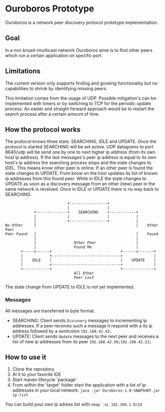 # Ouroboros Prototype
Ouroboros is a network peer discovery protocol prototype implementation.


## Goal
In a non broad-/multicast network Ouroboros aime is to find other peers which run a certain application on specific port.

## Limitations
The current version only supports finding and growing functionality but no capabilities to shrink by identifying missing peers.

This limitation comes from the usage of UDP. Possible mitigation's can be implemented with timers or by switching to TCP for the periodic update process. An easier and straight forward approach would be to restart the search process after a certain amount of time.


## How the protocol works
The protocol knows three stats: SEARCHING, IDLE and UPDATE. Once the protocol is started SEARCHING will be set active. UDP datagrams to port 8640/udp will be send one by one to next higher ip address (from its own host ip address). If the last messages's peer ip address is equal to its own host's ip address the searching process stops and the state changes to IDEL. This means know other peer is online. If an other peer is found the state changes to UPDATE. From know on the host updates its list of known ip addresses from this found peer.
While in IDLE the state changes to UPDATE as soon as a discovery message from an other (new) peer in the same network is received. Once in IDLE or UPDATE there is no way back to SEARCHING.


```
                            +-----------------+
                            |                 |
             +--------------+    SEARCHING    +------------+
             |              |                 |            |
             |              +-----------------+            |
No Other     |                                             |    Other Peer
Peer Found   |                                             |    Found
             |                                             |
             |                 Other Peer                  |
             |                 Found Me                    |
       +-----v------+                               +------v-------+
       |            +------------------------------->              |
       |    IDLE    |                               |    UPDATE    |
       |            <-------------------------------+              |
       +------------+                               +--------------+
                               All Other
                               Peer Lost
```

The state change from UPDATE to IDLE is not yet implemented.


### Messages

All messages are transferred in byte format.

- SEARCHING: Client sends `Discovery` messages to incrementing ip addresses. If a peer receives such a message it respond with a its ip address followed by a semicolon `192.168.42.42;`
- UPDATE: Client sends `Update` messages to the next peer and receives a list of new ip addresses from its peer `192.168.42.50;192.198.42.23;`


## How to use it

1. Clone the repository
2. At it to your favorite IDE
3. Start maven lifecycle 'package'
4. From within the 'target' folder start the application with a list of ip addresses in your local network: `java -jar Ouroboros-1.0-SNAPSHOT.jar ip.list`

You can build your own ip adress list with `nmap -sL 192.168.1.0/24`